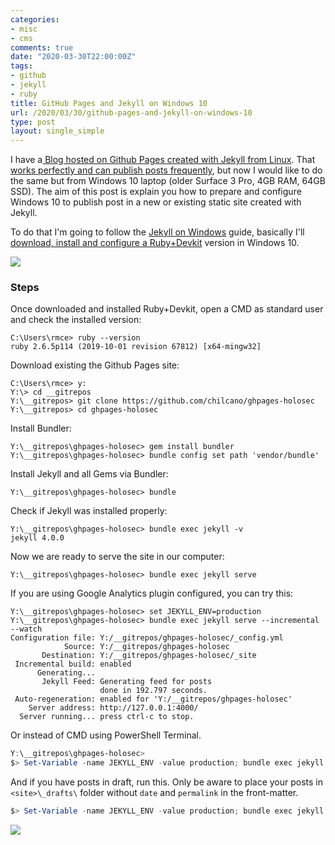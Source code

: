 ```yaml
---
categories:
- misc
- cms
comments: true
date: "2020-03-30T22:00:00Z"
tags:
- github
- jekyll
- ruby
title: GitHub Pages and Jekyll on Windows 10
url: /2020/03/30/github-pages-and-jekyll-on-windows-10
type: post
layout: single_simple
---
```

I have a[ Blog hosted on Github Pages created with Jekyll from Linux](https://holisticsecurity.io/2019/10/14/migrating-wordpress-com-blog-to-github-pages-with-jekyll-part1). That [works perfectly and can publish posts frequently](https://holisticsecurity.io/2019/12/10/migrating-wordpress-com-blog-to-github-pages-with-jekyll-part2), but now I would like to do the same but from Windows 10 laptop (older Surface 3 Pro, 4GB RAM, 64GB SSD). The aim of this post is explain you how to prepare and configure Windows 10 to publish post in a new or existing static site created with Jekyll.

To do that I'm going to follow the [Jekyll on Windows](https://jekyllrb.com/docs/installation/windows) guide, basically I'll [download, install and configure a Ruby+Devkit](https://rubyinstaller.org/downloads) version in Windows 10.

[![](/assets/blog20200330/20200330-github-pages-and-jekyll-on-windows-10-1.png)](/assets/blog20200330/20200330-github-pages-and-jekyll-on-windows-10-1.png)

<!--more-->

### Steps

Once downloaded and installed Ruby+Devkit, open a CMD as standard user and check the installed version:

```
C:\Users\rmce> ruby --version
ruby 2.6.5p114 (2019-10-01 revision 67812) [x64-mingw32]
```
 
Download existing the Github Pages site:

```
C:\Users\rmce> y:
Y:\> cd __gitrepos
Y:\__gitrepos> git clone https://github.com/chilcano/ghpages-holosec
Y:\__gitrepos> cd ghpages-holosec
```

Install Bundler:

```
Y:\__gitrepos\ghpages-holosec> gem install bundler
Y:\__gitrepos\ghpages-holosec> bundle config set path 'vendor/bundle'
```

Install Jekyll and all Gems via Bundler:

```
Y:\__gitrepos\ghpages-holosec> bundle 
```

Check if Jekyll was installed properly:

```
Y:\__gitrepos\ghpages-holosec> bundle exec jekyll -v
jekyll 4.0.0
```

Now we are ready to serve the site in our computer:

```
Y:\__gitrepos\ghpages-holosec> bundle exec jekyll serve
```

If you are using Google Analytics plugin configured, you can try this:

```
Y:\__gitrepos\ghpages-holosec> set JEKYLL_ENV=production 
Y:\__gitrepos\ghpages-holosec> bundle exec jekyll serve --incremental --watch 
Configuration file: Y:/__gitrepos/ghpages-holosec/_config.yml
            Source: Y:/__gitrepos/ghpages-holosec
       Destination: Y:/__gitrepos/ghpages-holosec/_site
 Incremental build: enabled
      Generating...
       Jekyll Feed: Generating feed for posts
                    done in 192.797 seconds.
 Auto-regeneration: enabled for 'Y:/__gitrepos/ghpages-holosec'
    Server address: http://127.0.0.1:4000/
  Server running... press ctrl-c to stop.
```

Or instead of CMD using PowerShell Terminal.
```PowerShell
Y:\__gitrepos\ghpages-holosec>
$> Set-Variable -name JEKYLL_ENV -value production; bundle exec jekyll serve --incremental --watch
```

And if you have posts in draft, run this. Only be aware to place your posts in `<site>\_drafts\` folder without `date` and `permalink` in the front-matter.
```PowerShell
$> Set-Variable -name JEKYLL_ENV -value production; bundle exec jekyll serve --watch --drafts
```

[![](/assets/blog20200330/20200330-github-pages-and-jekyll-on-windows-10-2.png)](/assets/blog20200330/20200330-github-pages-and-jekyll-on-windows-10-2.png)